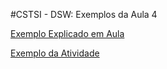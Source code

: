 #CSTSI - DSW: Exemplos da Aula 4

[Exemplo Explicado em Aula](https://g1ll.github.io/cstsi_dsw_aula4_exemplos/aula4.html "Exemplo Explicado em Aula")

[Exemplo da Atividade](https://g1ll.github.io/cstsi_dsw_aula4_exemplos/trabalho.html "Exemplo da Atividade")

